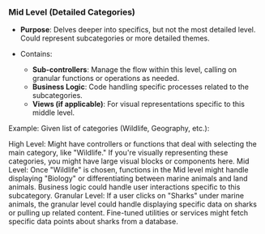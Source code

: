 ### Mid Level (Detailed Categories)

- **Purpose**: Delves deeper into specifics, but not the most detailed level. Could represent subcategories or more detailed themes.

- Contains:

  - **Sub-controllers**: Manage the flow within this level, calling on granular functions or operations as needed.
  - **Business Logic**: Code handling specific processes related to the subcategories.
  - **Views (if applicable)**: For visual representations specific to this middle level.

Example:
Given list of categories (Wildlife, Geography, etc.):

High Level:
Might have controllers or functions that deal with selecting the main category, like "Wildlife."
If you're visually representing these categories, you might have large visual blocks or components here.
Mid Level:
Once "Wildlife" is chosen, functions in the Mid level might handle displaying "Biology" or differentiating between marine animals and land animals.
Business logic could handle user interactions specific to this subcategory.
Granular Level:
If a user clicks on "Sharks" under marine animals, the granular level could handle displaying specific data on sharks or pulling up related content.
Fine-tuned utilities or services might fetch specific data points about sharks from a database.